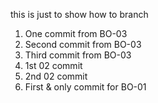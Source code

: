 this is just to show how to branch
1) One commit from BO-03
2) Second commit from BO-03
3) Third commit from BO-03
4) 1st 02 commit
5) 2nd 02 commit
6) First & only commit for BO-01
